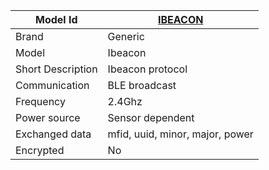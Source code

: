 
|Model Id|[IBEACON](./../../src/devices/IBEACON_json.h)|
|-|-|
|Brand|Generic|
|Model|Ibeacon|
|Short Description|Ibeacon protocol|
|Communication|BLE broadcast|
|Frequency|2.4Ghz|
|Power source|Sensor dependent|
|Exchanged data|mfid, uuid, minor, major, power|
|Encrypted|No|
